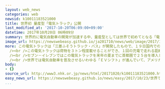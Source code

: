 ```yaml
---
layout: web_news
categories: web
newsid: k10011183521000
title: 世界初 量産型「電気トラック」公開
last_modified_at: '2017-10-20T06:09:00+09:00'
datetime: 2017年10月20日 06時09分
summary: 世界的に電気自動車の開発が加速する中、量産型としては世界で初めてとなる「電気トラック」が公開されました。
image_url: https://newswebeasy.github.io/ja201710/news/web/image/2017/10/20/K10011183521_1710200616_1710200618_01_02.jpg
more: この電気トラックは「三菱ふそうトラック・バス」が開発したもので、１９日国内での最初の納入先となる「セブン－イレブン・ジャパン」が導入する車両が公開されました。<br
  /><br />この電気トラックは荷物を３トン程度載せることができ、１回の充電で走れる距離は１００キロ程度で、比較的近い距離の配送に向いています。排気ガスを出さず騒音もほとんどないことから、住宅地などでの早朝や夜間の配送にも利用しやすくなっているということです。<br
  /><br />セブン－イレブンではこの電気トラックを来年の夏までに首都圏で２５台を導入し、商品の集積場と店舗の間の配送に使用する予定です。<br />セブンーイレブン・ジャパンの古屋一樹社長は「３６５日、全国で５９００台のトラックが配送を行っているが、配送車の音がうるさいという高齢者などからの声もある。電気トラックはよい車両だと思う」と話していました。<br
  /><br />世界では電気自動車を普及させるいわゆる「ＥＶシフト」が進んでいて、アメリカの電気自動車メーカー「テスラ」が電気トラックの発売を計画するなど、乗用車だけでなくトラックなど商用車でも電動化の動きが広がりそうです。
body:
- {}
source_url: http://www3.nhk.or.jp/news/html/20171020/k10011183521000.html
easy_news_url: https://newswebeasy.github.io/news/easy/2017/10/23/世界で初めて日本の会社が電気トラックを作る
...
```


